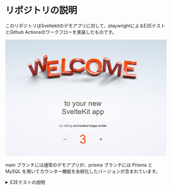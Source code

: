 # リポジトリの説明

このリポジトリはSveltekitのデモアプリに対して、playwrightによるE2EテストとGithub Actionsのワークフローを実装したものです。


![alt text](image-9.png)

main ブランチには通常のデモアプリが、prisma ブランチには Prisma と MySQL を用いてカウンター機能を永続化したバージョンが含まれています。

<details>
  <summary>E2Eテストの説明</summary>

  [E2Eテストの説明](./e2e.md)

</details>
